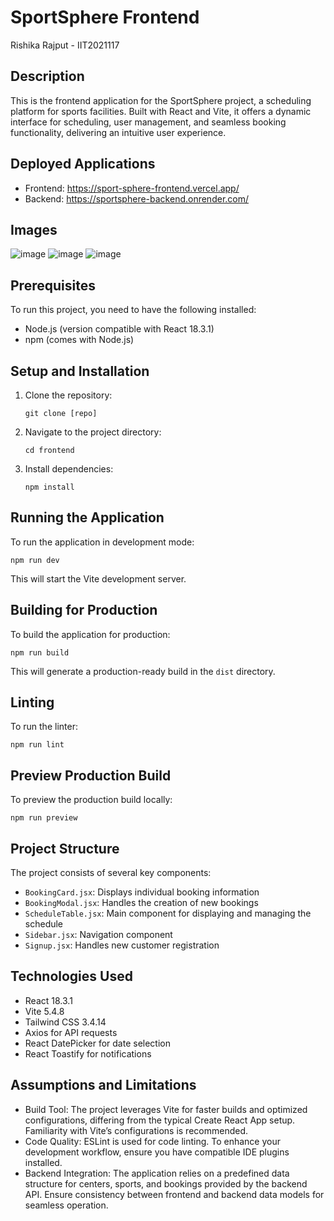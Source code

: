 # SportSphere Frontend

Rishika Rajput - IIT2021117

## Description
This is the frontend application for the SportSphere project, a scheduling platform for sports facilities. Built with React and Vite, it offers a dynamic interface for scheduling, user management, and seamless booking functionality, delivering an intuitive user experience.

## Deployed Applications
- Frontend: https://sport-sphere-frontend.vercel.app/
- Backend: https://sportsphere-backend.onrender.com/
## Images
![image](https://github.com/user-attachments/assets/ffe361db-00a9-4137-9abf-346d457a3800)
![image](https://github.com/user-attachments/assets/cc3a3866-d698-475e-8fa4-afb92c010043)
![image](https://github.com/user-attachments/assets/ae4b9475-e026-415a-bc38-858aeaa88b83)
## Prerequisites
To run this project, you need to have the following installed:
- Node.js (version compatible with React 18.3.1)
- npm (comes with Node.js)

## Setup and Installation
1. Clone the repository:
   ```
   git clone [repo]
   ```
2. Navigate to the project directory:
   ```
   cd frontend
   ```
3. Install dependencies:
   ```
   npm install
   ```

## Running the Application
To run the application in development mode:

```
npm run dev
```

This will start the Vite development server.

## Building for Production
To build the application for production:

```
npm run build
```

This will generate a production-ready build in the `dist` directory.

## Linting
To run the linter:

```
npm run lint
```

## Preview Production Build
To preview the production build locally:

```
npm run preview
```

## Project Structure
The project consists of several key components:
- `BookingCard.jsx`: Displays individual booking information
- `BookingModal.jsx`: Handles the creation of new bookings
- `ScheduleTable.jsx`: Main component for displaying and managing the schedule
- `Sidebar.jsx`: Navigation component
- `Signup.jsx`: Handles new customer registration

## Technologies Used
- React 18.3.1
- Vite 5.4.8
- Tailwind CSS 3.4.14
- Axios for API requests
- React DatePicker for date selection
- React Toastify for notifications

## Assumptions and Limitations
- Build Tool: The project leverages Vite for faster builds and optimized configurations, differing from the typical Create React App setup. Familiarity with Vite’s configurations is recommended.
- Code Quality: ESLint is used for code linting. To enhance your development workflow, ensure you have compatible IDE plugins installed.
- Backend Integration: The application relies on a predefined data structure for centers, sports, and bookings provided by the backend API. Ensure consistency between frontend and backend data models for seamless operation.
